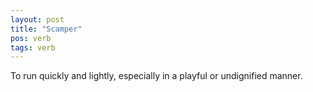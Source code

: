 ```yaml
---
layout: post
title: "Scamper"
pos: verb
tags: verb
---
```

To run quickly and lightly, especially in a playful or undignified manner.

